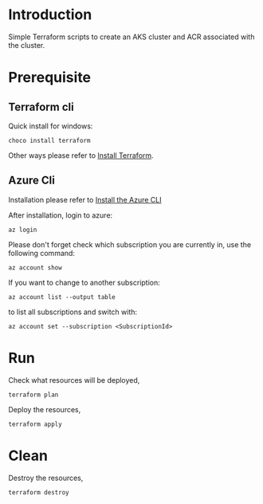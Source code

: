 # Introduction

Simple Terraform scripts to create an AKS cluster and ACR associated with the cluster.

# Prerequisite

## Terraform cli
Quick install for windows: 
```
choco install terraform
```  
Other ways please refer to [Install Terraform](https://learn.hashicorp.com/terraform/getting-started/install.html).

## Azure Cli
Installation please refer to [Install the Azure CLI](https://docs.microsoft.com/en-us/cli/azure/install-azure-cli?view=azure-cli-latest)

After installation, login to azure:
```
az login
```
Please don't forget check which subscription you are currently in, use the following command:
```
az account show 
```

If you want to change to another subscription:
```
az account list --output table
```
to list all subscriptions and switch with:
```
az account set --subscription <SubscriptionId>
```

# Run 

Check what resources will be deployed,
```
terraform plan
```
Deploy the resources,
```
terraform apply
```
# Clean

Destroy the resources,
```
terraform destroy
```

